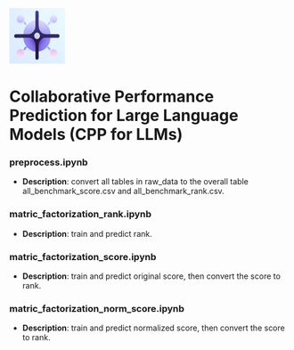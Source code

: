 <p align="left">
  <img src="images/logo.png" width="100" height="100">
</p>

# Collaborative Performance Prediction for Large Language Models (CPP for LLMs)

### preprocess.ipynb
- **Description**: convert all tables in raw_data to the overall table all_benchmark_score.csv and all_benchmark_rank.csv.

### matric_factorization_rank.ipynb
- **Description**: train and predict rank.

### matric_factorization_score.ipynb
- **Description**: train and predict original score, then convert the score to rank.

### matric_factorization_norm_score.ipynb
- **Description**: train and predict normalized score, then convert the score to rank.
